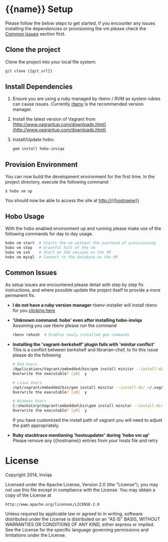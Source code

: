# {{name}} Setup

Please follow the below steps to get started, if you encounter any issues installing the dependencies or provisioning the vm please check the [Common Issues](#common-issues) section first.

## Clone the project

Clone the project into your local file system:

```bash
git clone {{git_url}}
```

## Install Dependencies

1. Ensure you are using a ruby managed by rbenv / RVM as system rubies can cause issues. Currently [rbenv](https://github.com/sstephenson/rbenv) is the recommended version manager.

2. Install the latest version of Vagrant from [http://www.vagrantup.com/downloads.html](http://www.vagrantup.com/downloads.html)

3. Install/Update hobo:

    ```bash
    gem install hobo-inviqa
    ```

## Provision Environment

You can now build the development environment for the first time. In the project directory, execute the following command:

    $ hobo vm up

You should now be able to access the site at [http://{{hostname}}](http://{{hostname}})

## Hobo Usage

With the hobo enabled environment up and running please make use of the following commands for day to day usage.

```bash
hobo vm start  # Starts the vm without the overhead of provisioning
hobo vm stop   # Graceful halt of the vm
hobo vm ssh    # Start an SSH session on the VM
hobo vm mysql  # Connect to the database on the VM
```

## Common Issues

As setup issues are encountered please detail with step by step fix instructions, and where possible update the project itself to provide a more permanent fix.

 - **I do not have a ruby version manager**
   rbenv-installer will install rbenv for you [clicking here](https://github.com/fesplugas/rbenv-installer)

 - **'Unknown command: hobo' even after installing hobo-inviqa**
   Assuming you use rbenv please run the command
   ```bash
   rbenv rehash  # Enables newly installed gem commands
   ```

 - **Installing the 'vagrant-berkshelf' plugin fails with 'minitar conflict'**
   This is a conflict between berkshelf and librarian-chef, to fix this issue please do the following
   ```bash
   # OSX Users
   /Applications/Vagrant/embedded/bin/gem install minitar --install-dir ~/.vagrant.d/gems
   Overwrite the executable? [yN]  y

   # Linux Users
   /opt/vagrant/embedded/bin/gem install minitar --install-dir ~/.vagrant.d/gems
   Overwrite the executable? [yN]  y

   # Windows Users
   C:\HashiCorp\Vagrant\embedded\bin\gem install minitar --install-dir "%HOME%\.vagrant.d\gems"
   Overwrite the executable? [yN]  y
   ```

   If you have customized the install path of vagrant you will need to adjust the path appropriately.

 - **Ruby stacktrace mentioning 'hostsupdater' during 'hobo vm up'**
   Please remove any {{hostname}} entries from your hosts file and retry

# License

Copyright 2014, Inviqa

Licensed under the Apache License, Version 2.0 (the "License");
you may not use this file except in compliance with the License.
You may obtain a copy of the License at

    http://www.apache.org/licenses/LICENSE-2.0

Unless required by applicable law or agreed to in writing, software
distributed under the License is distributed on an "AS IS" BASIS,
WITHOUT WARRANTIES OR CONDITIONS OF ANY KIND, either express or implied.
See the License for the specific language governing permissions and
limitations under the License.
